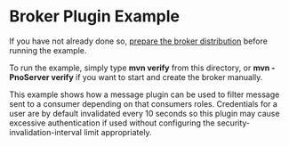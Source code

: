 # Broker Plugin Example

If you have not already done so, [prepare the broker distribution](../../../../README.md#getting-started) before running the example.

To run the example, simply type **mvn verify** from this directory, or **mvn -PnoServer verify** if you want to start and create the broker manually.

This example shows how a message plugin can be used to filter message sent to a consumer depending on that consumers roles. Credentials for a user are by default invalidated every 10 seconds so this plugin may cause excessive authentication if used without configuring the security-invalidation-interval limit appropriately. 